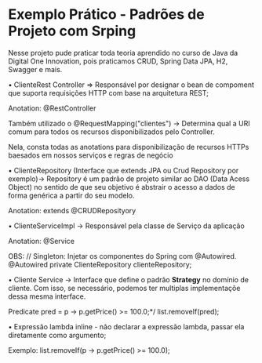 # Exemplo Prático - Padrões de Projeto com Srping

Nesse projeto pude praticar toda teoria aprendido no curso de Java da Digital One Innovation, pois praticamos CRUD, Spring Data JPA, H2, Swagger e mais.

• ClienteRest Controller => Responsável por designar o bean de compoment que suporta requisições HTTP com base na arquitetura REST;

Anotation: @RestController

Também utilizado o @RequestMapping("clientes") -> Determina qual a URI comum para todos os recursos disponibilizados pelo Controller.

Nela, consta todas as anotations para disponibilização de recursos HTTPs baesados em nossos serviços e regras de negócio

•  ClienteRepository (Interface que extends JPA ou Crud Repository por exemplo)-> Repository é um padrão de projeto similar ao DAO (Data Acess Object) no sentido de que seu objetivo é abstrair o acesso a dados de forma genérica a partir do seu modelo.

Anotation: extends @CRUDReposityory


• ClienteServiceImpl -> Responsável pela classe de Serviço da aplicação

Anotation: @Service

OBS: // Singleton: Injetar os componentes do Spring com @Autowired.
	@Autowired
	private ClienteRepository clienteRepository;

• Cliente Service -> Interface que define o padrão <b> Strategy</b> no domínio de cliente. Com isso, se necessário, podemos ter multiplas implementaçõe dessa mesma interface. 
	
Predicate<Product> pred = p -> p.getPrice() >= 100.0;*/
list.removeIf(pred);

• Expressão lambda inline - não declarar a expressão lambda, passar ela diretamente como argumento;
	
Exemplo: list.removeIf(p -> p.getPrice() >= 100.0);
